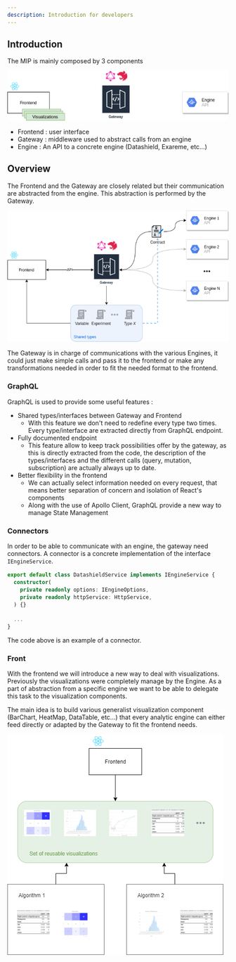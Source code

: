 ```yaml
---
description: Introduction for developers
---
```



## Introduction
The MIP is mainly composed by 3 components 

![](../.gitbook/assets/components.drawio.png)

* Frontend : user interface
* Gateway : middleware used to abstract calls from an engine
* Engine : An API to a concrete engine (Datashield, Exareme, etc...)

## Overview 
The Frontend and the Gateway are closely related but their communication are abstracted from the engine. This abstraction is performed by the Gateway.

![](../.gitbook/assets/overview.png)

The Gateway is in charge of communications with the various Engines, it could just make simple calls and pass it to the frontend or make any transformations needed in order to fit the needed format to the frontend.

### GraphQL

GraphQL is used to provide some useful features : 

* Shared types/interfaces between Gateway and Frontend
  * With this feature we don't need to redefine every type two times. Every type/interface are extracted directly from GraphQL endpoint. 
* Fully documented endpoint
  * This feature allow to keep track possibilities offer by the gateway, as this is directly extracted from the code, the description of the types/interfaces and the different calls (query, mutation, subscription) are actually always up to date.
* Better flexibility in the frontend
  * We can actually select information needed on every request, that means better separation of concern and isolation of React's components
  * Along with the use of Apollo Client, GraphQL provide a new way to manage State Management 

### Connectors

In order to be able to communicate with an engine, the gateway need connectors. A connector is a concrete implementation of the interface `IEngineService`. 

```typescript 
export default class DatashieldService implements IEngineService {
  constructor(
    private readonly options: IEngineOptions,
    private readonly httpService: HttpService,
  ) {}

  ...
}
```

The code above is an example of a connector.

### Front
With the frontend we will introduce a new way to deal with visualizations. Previously the visualizations were completely manage by the Engine. As a part of abstraction from a specific engine we want to be able to delegate this task to the visualization components.

The main idea is to build various generalist visualization component (BarChart, HeatMap, DataTable, etc...) that every analytic engine can either feed directly or adapted by the Gateway to fit the frontend needs.

![](../.gitbook/assets/visualizations.png)
